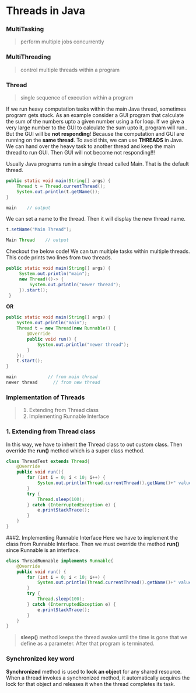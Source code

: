 # Threads in Java

### MultiTasking
>perform multiple jobs concurrently

### MultiThreading
 >control multiple threads within a program

### Thread
 >single sequence of execution within a program

If we run heavy computation tasks within the main Java thread, sometimes program gets
stuck. As an example consider a GUI program that calculate the sum of the numbers
upto a given number using a for loop. If we give a very large number to the GUI to calculate
the sum upto it, program will run.. But the GUI will be **not responding**! Because the
computation and GUI are running on the **same thread**. To avoid this, we can use **THREADS**
in Java. We can hand over the heavy task to another thread and keep the main thread to
run GUI. Then GUI will not become not responding!!!
 
Usually Java programs run in a single thread called Main. That is the default thread.
```java
public static void main(String[] args) {
    Thread t = Thread.currentThread();
    System.out.println(t.getName());
}
```
```java
main    // output
```
We can set a name to the thread. Then it will display the new thread name.
```java
t.setName("Main Thread");
```
```java
Main Thread    // output
```
Checkout the below code! We can tun multiple tasks within multiple threads. 
This code prints two lines from two threads.
```java
public static void main(String[] args) {
     System.out.println("main");
     new Thread(()-> {
         System.out.println("newer thread");
     }).start();
 }
```
**OR**
```java
public static void main(String[] args) {
    System.out.println("main");
    Thread t = new Thread(new Runnable() {
        @Override
        public void run() {
            System.out.println("newer thread");
        }
    });
    t.start();
}
```
```java
main            // from main thread
newer thread      // from new thread
```

### Implementation of Threads
>1. Extending from Thread class
>2. Implementing Runnable Interface

### 1. Extending from Thread class
In this way, we have to inherit the Thread class to out custom class. Then override
the **run()** method which is a super class method.
```java
class ThreadTest extends Thread{
    @Override
    public void run(){
        for (int i = 0; i < 10; i++) {
            System.out.println(Thread.currentThread().getName()+" value => "+i);
        }
        try {
            Thread.sleep(100);
        } catch (InterruptedException e) {
            e.printStackTrace();
        }
    }
}
```

###2. Implementing Runnable Interface
Here we have to implement the class from Runnable Interface. Then we must override the method
**run()** since Runnable is an interface.
```java
class ThreadRunnable implements Runnable{
    @Override
    public void run() {
        for (int i = 0; i < 10; i++) {
            System.out.println(Thread.currentThread().getName()+" value => "+i);
        }
        try {
            Thread.sleep(100);
        } catch (InterruptedException e) {
            e.printStackTrace();
        }
    }
}
```
> **sleep()** method keeps the thread awake until the time is gone that we define
>as a parameter. After that program is terminated.

### Synchronized key word

**Synchronized** method is used to **lock an object** for any shared resource. 
When a thread invokes a synchronized method, it automatically acquires the 
lock for that object and releases it when the thread completes its task.